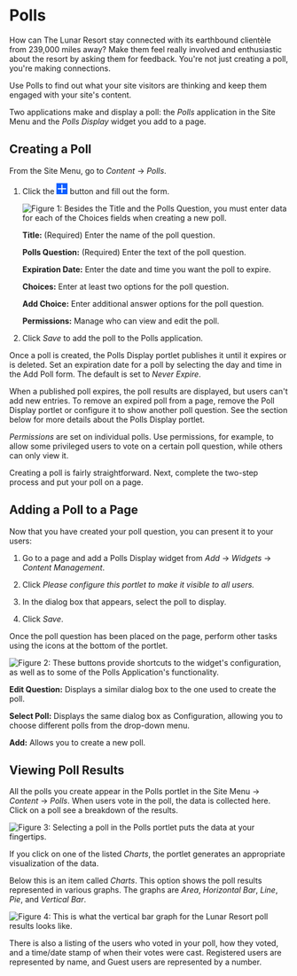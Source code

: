 # Polls

How can The Lunar Resort stay connected with its earthbound clientèle from
239,000 miles away? Make them feel really involved and enthusiastic about the
resort by asking them for feedback. You're not just creating a poll, you're
making connections.

Use Polls to find out what your site visitors are thinking and keep them engaged
with your site's content.

Two applications make and display a poll: the *Polls* application in the Site
Menu and the *Polls Display* widget you add to a page.

## Creating a Poll [](id=creating-a-poll)

From the Site Menu, go to *Content* &rarr; *Polls*. 

1.  Click the ![Add](../images/icon-add.png) button and fill out the form. 

    ![Figure 1: Besides the Title and the Polls Question, you must enter data for each of the Choices fields when creating a new poll.](../images/polls-add-new-question.png)

    **Title:** (Required) Enter the name of the poll question. 

    **Polls Question:** (Required) Enter the text of the poll question. 

    **Expiration Date:** Enter the date and time you want the poll to expire. 

    **Choices:** Enter at least two options for the poll question. 

    **Add Choice:** Enter additional answer options for the poll question. 

    **Permissions:** Manage who can view and edit the poll. 

2.  Click *Save* to add the poll to the Polls application. 

Once a poll is created, the Polls Display portlet publishes it until it expires
or is deleted. Set an expiration date for a poll by selecting the day and time
in the Add Poll form. The default is set to *Never Expire*. 

When a published poll expires, the poll results are displayed, but users can't
add new entries. To remove an expired poll from a page, remove the Poll Display
portlet or configure it to show another poll question. See the section below for
more details about the Polls Display portlet. 

*Permissions* are set on individual polls. Use permissions, for example, to
allow some privileged users to vote on a certain poll question, while others can
only view it. 

Creating a poll is fairly straightforward. Next, complete the two-step
process and put your poll on a page.

## Adding a Poll to a Page [](id=adding-a-poll-to-a-page)

Now that you have created your poll question, you can present it to your users:

1.  Go to a page and add a Polls Display widget from *Add* &rarr; *Widgets*
    &rarr; *Content Management*.

2.  Click *Please configure this portlet to make it visible to all users.*

3.  In the dialog box that appears, select the poll to display.

4.  Click *Save*.

Once the poll question has been placed on the page, perform other tasks using
the icons at the bottom of the portlet.

![Figure 2: These buttons provide shortcuts to the widget's configuration, as well as to some of the Polls Application's functionality.](../images/poll-buttons.png)

**Edit Question:** Displays a similar dialog box to the one used to create the
poll. 

**Select Poll:** Displays the same dialog box as Configuration, allowing you to
choose different polls from the drop-down menu. 

**Add:** Allows you to create a new poll. 

## Viewing Poll Results [](id=viewing-the-poll-results)

All the polls you create appear in the Polls portlet in the Site Menu &rarr;
*Content* &rarr; *Polls*. When users vote in the poll, the data is collected
here. Click on a poll see a breakdown of the results.

![Figure 3: Selecting a poll in the Polls portlet puts the data at your fingertips.](../images/polls-results.png)

If you click on one of the listed *Charts*, the portlet generates an
appropriate visualization of the data.

Below this is an item called *Charts*. This option shows the poll results
represented in various graphs. The graphs are *Area*, *Horizontal Bar*, *Line*,
*Pie*, and *Vertical Bar*.

![Figure 4: This is what the vertical bar graph for the Lunar Resort poll results looks like.](../images/polls-results-vertical-bar.png)

There is also a listing of the users who voted in your poll, how they voted,
and a time/date stamp of when their votes were cast. Registered users are
represented by name, and Guest users are represented by a number.
